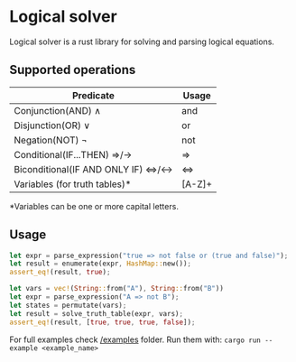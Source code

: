 # Logical solver
Logical solver is a rust library for solving and parsing logical equations.

## Supported operations
| Predicate                         | Usage  |
| --------------------------------- | ------ |
| Conjunction(AND) ∧                | and    |
| Disjunction(OR) ∨                 | or     |
| Negation(NOT) ¬                   | not    |
| Conditional(IF...THEN) ⇒/→        | =>     |
| Biconditional(IF AND ONLY IF) ⇔/↔ | <=>    |
| Variables (for truth tables)\*     | [A-Z]+ |

\*Variables can be one or more capital letters.

## Usage
```rust
let expr = parse_expression("true => not false or (true and false)");
let result = enumerate(expr, HashMap::new());
assert_eq!(result, true);
```

```rust
let vars = vec!(String::from("A"), String::from("B"))
let expr = parse_expression("A => not B");
let states = permutate(vars);
let result = solve_truth_table(expr, vars);
assert_eq!(result, [true, true, true, false]);
```

For full examples check [/examples](https://github.com/antoKeinanen/logical_parser/tree/main/examples) folder. Run them with:
`cargo run --example <example_name>`
